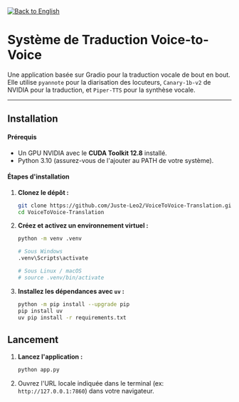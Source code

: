 <div align="left">
  <a href="README.md" target="_blank"><img src="https://img.shields.io/badge/🇬🇧-Back%20to%20English-555555?style=flat&labelColor=333" alt="Back to English" /></a>
</div>

# Système de Traduction Voice-to-Voice

Une application basée sur Gradio pour la traduction vocale de bout en bout. Elle utilise `pyannote` pour la diarisation des locuteurs, `Canary-1b-v2` de NVIDIA pour la traduction, et `Piper-TTS` pour la synthèse vocale.

---

## Installation

#### Prérequis
-   Un GPU NVIDIA avec le **CUDA Toolkit 12.8** installé.
-   Python 3.10 (assurez-vous de l'ajouter au PATH de votre système).

#### Étapes d'installation

1.  **Clonez le dépôt :**
    ```sh
    git clone https://github.com/Juste-Leo2/VoiceToVoice-Translation.git
    cd VoiceToVoice-Translation
    ```

2.  **Créez et activez un environnement virtuel :**
    ```sh
    python -m venv .venv
    
    # Sous Windows
    .venv\Scripts\activate
    
    # Sous Linux / macOS
    # source .venv/bin/activate
    ```

3.  **Installez les dépendances avec `uv` :**
    ```sh
    python -m pip install --upgrade pip
    pip install uv
    uv pip install -r requirements.txt
    ```

## Lancement

1.  **Lancez l'application :**
    ```sh
    python app.py
    ```
2.  Ouvrez l'URL locale indiquée dans le terminal (ex: `http://127.0.0.1:7860`) dans votre navigateur.
